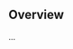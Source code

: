 <!-- Note: Please must use one of our issue templates to file an issue! 🛑 -->
<!-- 👉 https://github.com/Tembo/mcp-server-tembo/issues/new/choose 👈 -->
<!-- **Issues that should have been filed with a template will be closed without action, and we will ask you to use a template.** -->

<!-- This blank issue template is only for issues that don't fit any of the templates. -->

## Overview

...
